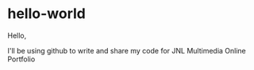 # hello-world

Hello,

I'll be using github to write and share my code for JNL Multimedia Online Portfolio
